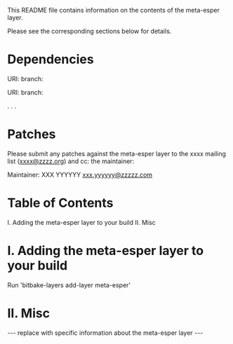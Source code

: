 This README file contains information on the contents of the meta-esper layer.

Please see the corresponding sections below for details.

Dependencies
============

  URI: <first dependency>
  branch: <branch name>

  URI: <second dependency>
  branch: <branch name>

  .
  .
  .

Patches
=======

Please submit any patches against the meta-esper layer to the xxxx mailing list (xxxx@zzzz.org)
and cc: the maintainer:

Maintainer: XXX YYYYYY <xxx.yyyyyy@zzzzz.com>

Table of Contents
=================

  I. Adding the meta-esper layer to your build
 II. Misc


I. Adding the meta-esper layer to your build
=================================================

Run 'bitbake-layers add-layer meta-esper'

II. Misc
========

--- replace with specific information about the meta-esper layer ---

